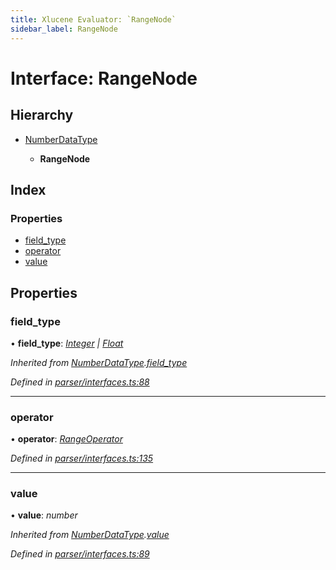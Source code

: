 ```yaml
---
title: Xlucene Evaluator: `RangeNode`
sidebar_label: RangeNode
---
```


# Interface: RangeNode

## Hierarchy

* [NumberDataType](numberdatatype.md)

  * **RangeNode**

## Index

### Properties

* [field_type](rangenode.md#field_type)
* [operator](rangenode.md#operator)
* [value](rangenode.md#value)

## Properties

###  field_type

• **field_type**: *[Integer](../enums/fieldtype.md#integer) | [Float](../enums/fieldtype.md#float)*

*Inherited from [NumberDataType](numberdatatype.md).[field_type](numberdatatype.md#field_type)*

*Defined in [parser/interfaces.ts:88](https://github.com/terascope/teraslice/blob/0ae31df4/packages/xlucene-evaluator/src/parser/interfaces.ts#L88)*

___

###  operator

• **operator**: *[RangeOperator](../overview.md#rangeoperator)*

*Defined in [parser/interfaces.ts:135](https://github.com/terascope/teraslice/blob/0ae31df4/packages/xlucene-evaluator/src/parser/interfaces.ts#L135)*

___

###  value

• **value**: *number*

*Inherited from [NumberDataType](numberdatatype.md).[value](numberdatatype.md#value)*

*Defined in [parser/interfaces.ts:89](https://github.com/terascope/teraslice/blob/0ae31df4/packages/xlucene-evaluator/src/parser/interfaces.ts#L89)*
